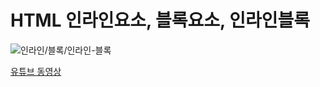 # HTML 인라인요소, 블록요소, 인라인블록

![인라인/블록/인라인-블록](https://cdn.inflearn.com/public/files/blogs/0e99afd5-a974-4a6a-8c71-582c5b587b32/%EC%BA%A1%EC%B3%90-01.png)

[유튜브 동영상](https://youtu.be/qTgqyNRcos0)
